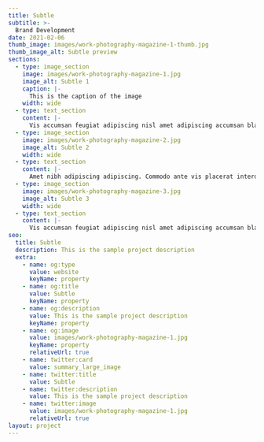 ```yaml
---
title: Subtle
subtitle: >-
  Brand Development
date: 2021-02-06
thumb_image: images/work-photography-magazine-1-thumb.jpg
thumb_image_alt: Subtle preview
sections:
  - type: image_section
    image: images/work-photography-magazine-1.jpg
    image_alt: Subtle 1
    caption: |-
      This is the caption of the image
    width: wide
  - type: text_section
    content: |-
      Vis accumsan feugiat adipiscing nisl amet adipiscing accumsan blandit accumsan sapien blandit ac amet faucibus aliquet placerat commodo. Interdum ante aliquet commodo accumsan vis phasellus adipiscing. Ornare a in lacinia. Vestibulum accumsan ac metus massa tempor. Accumsan in lacinia ornare massa amet. Ac interdum ac non praesent. Cubilia lacinia interdum massa faucibus blandit nullam. Accumsan phasellus nunc integer. Accumsan euismod nunc adipiscing lacinia erat ut sit. Arcu amet. Id massa aliquet arcu accumsan lorem amet accumsan.
  - type: image_section
    image: images/work-photography-magazine-2.jpg
    image_alt: Subtle 2
    width: wide
  - type: text_section
    content: |-
      Amet nibh adipiscing adipiscing. Commodo ante vis placerat interdum massa massa primis. Tempus condimentum tempus non ac varius cubilia adipiscing placerat lorem turpis at. Aliquet lorem porttitor interdum. Amet lacus. Aliquam lobortis faucibus blandit ac phasellus.
  - type: image_section
    image: images/work-photography-magazine-3.jpg
    image_alt: Subtle 3
    width: wide
  - type: text_section
    content: |-
      Vis accumsan feugiat adipiscing nisl amet adipiscing accumsan blandit accumsan sapien blandit ac amet faucibus aliquet placerat commodo. Interdum ante aliquet commodo accumsan vis phasellus adipiscing. Ornare a in lacinia. Vestibulum accumsan ac metus massa tempor. Accumsan in lacinia ornare massa amet. Ac interdum ac non praesent. Cubilia lacinia interdum massa faucibus blandit nullam. Accumsan phasellus nunc integer. Accumsan euismod nunc adipiscing lacinia erat ut sit. Arcu amet. Id massa aliquet arcu accumsan lorem amet accumsan.
seo:
  title: Subtle
  description: This is the sample project description
  extra:
    - name: og:type
      value: website
      keyName: property
    - name: og:title
      value: Subtle
      keyName: property
    - name: og:description
      value: This is the sample project description
      keyName: property
    - name: og:image
      value: images/work-photography-magazine-1.jpg
      keyName: property
      relativeUrl: true
    - name: twitter:card
      value: summary_large_image
    - name: twitter:title
      value: Subtle
    - name: twitter:description
      value: This is the sample project description
    - name: twitter:image
      value: images/work-photography-magazine-1.jpg
      relativeUrl: true
layout: project
---
```

